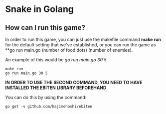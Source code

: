 # Snake in Golang


## How can I run this game?
In order to run this game, you can just use the makefile command **make run** for the default setting that we've established, or you can run the game as **go run main.go (number of food dots) (number of enemies).

An example of this would be *go run main.go 30 5*.

```
make run
go run main.go 30 5
```

**__IN ORDER TO USE THE SECOND COMMAND, YOU NEED TO HAVE INSTALLED THE EBITEN LIBRARY BEFOREHAND__**

You can do this by using the command:
```
go get -v github.com/hajimehoshi/ebiten
```
